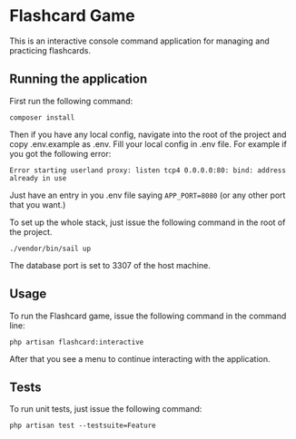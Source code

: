 # Flashcard Game

This is an interactive console command application for managing and practicing flashcards.


## Running the application
First run the following command: 
```
composer install
```
Then if you have any local config, navigate into the root of the project and copy .env.example as .env. Fill your local config in .env file.
For example if you got the following error:
```
Error starting userland proxy: listen tcp4 0.0.0.0:80: bind: address already in use
```
Just have an entry in you .env file saying `APP_PORT=8080` (or any other port that you want.)

To set up the whole stack, just issue the following command in the root of the project.

```
./vendor/bin/sail up
```

The database port is set to 3307 of the host machine.

## Usage
To run the Flashcard game, issue the following command in the command line:
```
php artisan flashcard:interactive
```
After that you see a menu to continue interacting with the application.
## Tests

To run unit tests, just issue the following command:

```
php artisan test --testsuite=Feature
```
